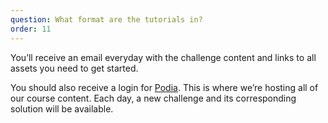 ```yaml
---
question: What format are the tutorials in?
order: 11
---
```


You’ll receive an email everyday with the challenge content and links to all assets you need to get started.

You should also receive a login for [Podia](https://store.selfteach.me/login). This is where we’re hosting all of our course content. Each day, a new challenge and its corresponding solution will be available.
